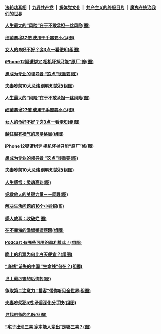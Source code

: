 

####  [法轮功真相](../../../../basic/blob/master/README.md?t=11040802) &nbsp;|&nbsp; [九评共产党](../../../../9ping.md/blob/master/README.md?t=11040802) &nbsp;|&nbsp; [解体党文化](../../../../jtdwh.md/blob/master/README.md?t=11040802)  &nbsp;|&nbsp; [共产主义的终极目的](../../../../gczydzjmd.md/blob/master/README.md?t=11040802) &nbsp;|&nbsp; [魔鬼在统治我们的世界](../../../../mgztzwmdsj.md/blob/master/README.md?t=11040802) 

#### [人生最大的“风险”在于不敢承担一丝风险(图)](../pages/p8/951321.md?t=11040802) 

#### [细菌暴增27倍 使用干手器要小心(图)](../pages/p8/950842.md?t=11040802) 

#### [女人的命好不好？这3点一看便知(组图)](../pages/p8/951284.md?t=11040802) 

#### [iPhone 12疑遭绑定 相机坏掉只能“原厂”修(图)](../pages/p8/951213.md?t=11040802) 

#### [想成为专业的领导者 “这点”很重要(图)](../pages/p8/951200.md?t=11040802) 

#### [夫妻吵架10大忌讳 别明知故犯(组图)](../pages/p8/951124.md?t=11040802) 

#### [人生最大的“风险”在于不敢承担一丝风险(图)](../pages/p8/951321.md?t=11040802) 

#### [细菌暴增27倍 使用干手器要小心(图)](../pages/p8/950842.md?t=11040802) 

#### [女人的命好不好？这3点一看便知(组图)](../pages/p8/951284.md?t=11040802) 

#### [越住越有福气的房屋格局(组图)](../pages/p8/951011.md?t=11040802) 

#### [iPhone 12疑遭绑定 相机坏掉只能“原厂”修(图)](../pages/p8/951213.md?t=11040802) 

#### [想成为专业的领导者 “这点”很重要(图)](../pages/p8/951200.md?t=11040802) 

#### [夫妻吵架10大忌讳 别明知故犯(组图)](../pages/p8/951124.md?t=11040802) 

#### [人生感悟：灵魂高处(图)](../pages/p8/950857.md?t=11040802) 

#### [拯救他人的关键力量－－同理(图)](../pages/p8/951050.md?t=11040802) 

#### [解决生活问题的18个小妙招(图)](../pages/p8/950613.md?t=11040802) 

#### [感人故事：收破烂(图)](../pages/p8/950086.md?t=11040802) 

#### [在不靠海的渔塭邂逅燕鸥(组图)](../pages/p8/951030.md?t=11040802) 

#### [Podcast 有哪些可用的盈利模式？(组图)](../pages/p8/951025.md?t=11040802) 

#### [晚上的机票为何比白天便宜？(组图)](../pages/p8/950946.md?t=11040802) 

#### [“底线”渐失的中国 “生命线”何在？(组图)](../pages/p8/950860.md?t=11040802) 

#### [世上最厉害的后悔药(图)](../pages/p8/950632.md?t=11040802) 

#### [争取第二注意力 “播客”带你听见全世界(组图)](../pages/p8/950582.md?t=11040802) 

#### [夫妻吵架犯5戒 矛盾深化分手快(组图)](../pages/p8/950916.md?t=11040802) 

#### [寻找明师的名医(组图)](../pages/p8/950581.md?t=11040802) 

#### [“宅子出现三喜 家中能人辈出”是哪三喜？(图)](../pages/p8/950822.md?t=11040802) 

